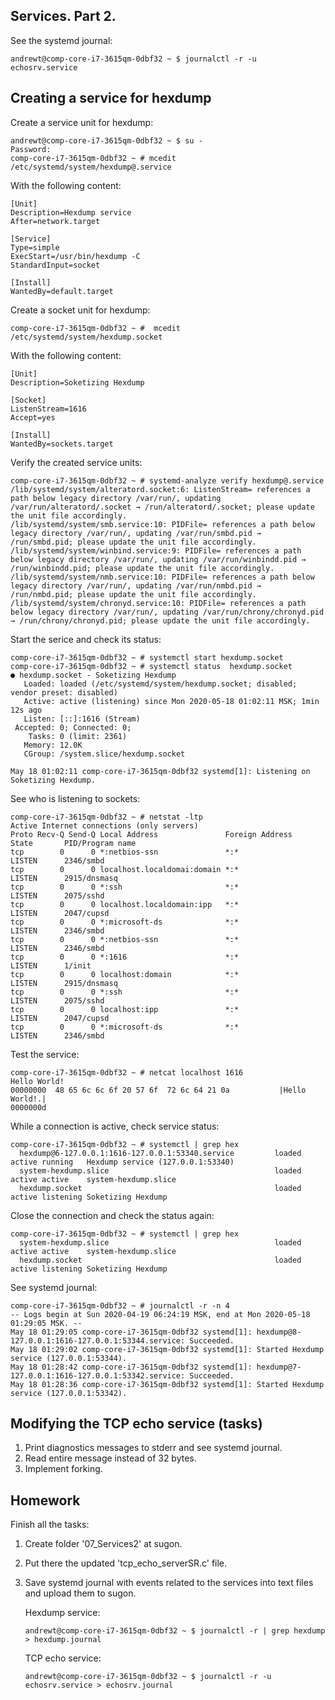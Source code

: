 Services. Part 2.
---

See the systemd journal:

    andrewt@comp-core-i7-3615qm-0dbf32 ~ $ journalctl -r -u echosrv.service

## Creating a service for hexdump

Create a service unit for hexdump:

    andrewt@comp-core-i7-3615qm-0dbf32 ~ $ su -
    Password: 
    comp-core-i7-3615qm-0dbf32 ~ # mcedit /etc/systemd/system/hexdump@.service

 With the following content:
 
    [Unit]
    Description=Hexdump service
    After=network.target

    [Service]
    Type=simple
    ExecStart=/usr/bin/hexdump -C
    StandardInput=socket

    [Install]
    WantedBy=default.target

Create a socket unit for hexdump:

    comp-core-i7-3615qm-0dbf32 ~ #  mcedit /etc/systemd/system/hexdump.socket

 With the following content:

    [Unit]
    Description=Soketizing Hexdump

    [Socket]
    ListenStream=1616
    Accept=yes
    
    [Install]
    WantedBy=sockets.target
    
Verify the created service units:

    comp-core-i7-3615qm-0dbf32 ~ # systemd-analyze verify hexdump@.service
    /lib/systemd/system/alteratord.socket:6: ListenStream= references a path below legacy directory /var/run/, updating /var/run/alteratord/.socket → /run/alteratord/.socket; please update the unit file accordingly.
    /lib/systemd/system/smb.service:10: PIDFile= references a path below legacy directory /var/run/, updating /var/run/smbd.pid → /run/smbd.pid; please update the unit file accordingly.
    /lib/systemd/system/winbind.service:9: PIDFile= references a path below legacy directory /var/run/, updating /var/run/winbindd.pid → /run/winbindd.pid; please update the unit file accordingly.
    /lib/systemd/system/nmb.service:10: PIDFile= references a path below legacy directory /var/run/, updating /var/run/nmbd.pid → /run/nmbd.pid; please update the unit file accordingly.
    /lib/systemd/system/chronyd.service:10: PIDFile= references a path below legacy directory /var/run/, updating /var/run/chrony/chronyd.pid → /run/chrony/chronyd.pid; please update the unit file accordingly.

Start the serice and check its status:

    comp-core-i7-3615qm-0dbf32 ~ # systemctl start hexdump.socket
    comp-core-i7-3615qm-0dbf32 ~ # systemctl status  hexdump.socket
    ● hexdump.socket - Soketizing Hexdump
       Loaded: loaded (/etc/systemd/system/hexdump.socket; disabled; vendor preset: disabled)
       Active: active (listening) since Mon 2020-05-18 01:02:11 MSK; 1min 12s ago
       Listen: [::]:1616 (Stream)
     Accepted: 0; Connected: 0;
        Tasks: 0 (limit: 2361)
       Memory: 12.0K
       CGroup: /system.slice/hexdump.socket
    
    May 18 01:02:11 comp-core-i7-3615qm-0dbf32 systemd[1]: Listening on Soketizing Hexdump.

See who is listening to sockets:

    comp-core-i7-3615qm-0dbf32 ~ # netstat -ltp 
    Active Internet connections (only servers)
    Proto Recv-Q Send-Q Local Address               Foreign Address     State       PID/Program name
    tcp        0      0 *:netbios-ssn               *:*                 LISTEN      2346/smbd   
    tcp        0      0 localhost.localdomai:domain *:*                 LISTEN      2915/dnsmasq
    tcp        0      0 *:ssh                       *:*                 LISTEN      2075/sshd
    tcp        0      0 localhost.localdomain:ipp   *:*                 LISTEN      2047/cupsd
    tcp        0      0 *:microsoft-ds              *:*                 LISTEN      2346/smbd
    tcp        0      0 *:netbios-ssn               *:*                 LISTEN      2346/smbd
    tcp        0      0 *:1616                      *:*                 LISTEN      1/init
    tcp        0      0 localhost:domain            *:*                 LISTEN      2915/dnsmasq
    tcp        0      0 *:ssh                       *:*                 LISTEN      2075/sshd
    tcp        0      0 localhost:ipp               *:*                 LISTEN      2047/cupsd
    tcp        0      0 *:microsoft-ds              *:*                 LISTEN      2346/smbd

Test the service:

    comp-core-i7-3615qm-0dbf32 ~ # netcat localhost 1616
    Hello World!
    00000000  48 65 6c 6c 6f 20 57 6f  72 6c 64 21 0a           |Hello World!.|
    0000000d

While a connection is active, check service status:

    comp-core-i7-3615qm-0dbf32 ~ # systemctl | grep hex
      hexdump@6-127.0.0.1:1616-127.0.0.1:53340.service         loaded active running   Hexdump service (127.0.0.1:53340)                              
      system-hexdump.slice                                     loaded active active    system-hexdump.slice                                            
      hexdump.socket                                           loaded active listening Soketizing Hexdump
      
Close the connection and check the status again:

    comp-core-i7-3615qm-0dbf32 ~ # systemctl | grep hex
      system-hexdump.slice                                     loaded active active    system-hexdump.slice                                                         
      hexdump.socket                                           loaded active listening Soketizing Hexdump

See systemd journal:

    comp-core-i7-3615qm-0dbf32 ~ # journalctl -r -n 4
    -- Logs begin at Sun 2020-04-19 06:24:19 MSK, end at Mon 2020-05-18 01:29:05 MSK. --
    May 18 01:29:05 comp-core-i7-3615qm-0dbf32 systemd[1]: hexdump@8-127.0.0.1:1616-127.0.0.1:53344.service: Succeeded.
    May 18 01:29:02 comp-core-i7-3615qm-0dbf32 systemd[1]: Started Hexdump service (127.0.0.1:53344).
    May 18 01:28:42 comp-core-i7-3615qm-0dbf32 systemd[1]: hexdump@7-127.0.0.1:1616-127.0.0.1:53342.service: Succeeded.
    May 18 01:28:36 comp-core-i7-3615qm-0dbf32 systemd[1]: Started Hexdump service (127.0.0.1:53342).

## Modifying the TCP echo service (tasks)

1. Print diagnostics messages to stderr and see systemd journal.
2. Read entire message instead of 32 bytes.
3. Implement forking.

## Homework

Finish all the tasks:

1. Create folder '07_Services2' at sugon.
2. Put there the updated 'tcp_echo_serverSR.c' file.
3. Save systemd journal with events related to the services into text files
   and upload them to sugon.

   Hexdump service:
   
       andrewt@comp-core-i7-3615qm-0dbf32 ~ $ journalctl -r | grep hexdump > hexdump.journal

   TCP echo service:
   
       andrewt@comp-core-i7-3615qm-0dbf32 ~ $ journalctl -r -u echosrv.service > echosrv.journal
